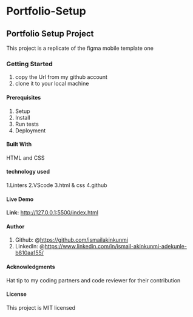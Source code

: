 # Portfolio-Setup

## Portfolio Setup Project

This project is a replicate of the figma mobile template one

### Getting Started

1. copy the Url from my github account
2. clone it to your local machine

#### Prerequisites

1. Setup
2. Install
3. Run tests
4. Deployment

#### Built With

HTML and CSS

#### technology used

1.Linters
2.VScode
3.html & css
4.github

#### Live Demo

**Link:** <http://127.0.0.1:5500/index.html>

#### Author

1. Github: @<https://github.com/ismailakinkunmi>
2. LinkedIn: @<https://www.linkedin.com/in/ismail-akinkunmi-adekunle-b810aa155/>

#### Acknowledgments

Hat tip to my coding partners and code reviewer for their contribution

#### License

This project is MIT licensed
